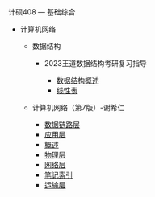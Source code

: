 <div class="sidebar-title">计硕408 — 基础综合</div>
<template id="root-breadcrumb">基础综合</template>

- 计算机网络

  - 数据结构

    - 2023王道数据结构考研复习指导

      - [数据结构概述](document/计硕408/基础综合/计算机网络/数据结构/2023王道数据结构考研复习指导/数据结构概述.md)
      - [线性表](document/计硕408/基础综合/计算机网络/数据结构/2023王道数据结构考研复习指导/线性表.md)

  - 计算机网络（第7版）-谢希仁

    - [数据链路层](document/计硕408/基础综合/计算机网络/计算机网络（第7版）-谢希仁/数据链路层.md)
    - [应用层](document/计硕408/基础综合/计算机网络/计算机网络（第7版）-谢希仁/应用层.md)
    - [概述](document/计硕408/基础综合/计算机网络/计算机网络（第7版）-谢希仁/概述.md)
    - [物理层](document/计硕408/基础综合/计算机网络/计算机网络（第7版）-谢希仁/物理层.md)
    - [网络层](document/计硕408/基础综合/计算机网络/计算机网络（第7版）-谢希仁/网络层.md)
    - [笔记索引](document/计硕408/基础综合/计算机网络/计算机网络（第7版）-谢希仁/笔记索引.md)
    - [运输层](document/计硕408/基础综合/计算机网络/计算机网络（第7版）-谢希仁/运输层.md)


